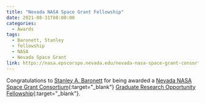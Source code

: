 ```yaml
---
title: "Nevada NASA Space Grant Fellowship"
date: 2021-08-31T08:00:00
categories:
  - Awards
tags:
  - Baronett, Stanley
  - fellowship
  - NASA
  - Nevada Space Grant
link: https://nasa.epscorspo.nevada.edu/nevada-nasa-space-grant-consortium/about/current-student-awards/
---
```


Congratulations to [Stanley A. Baronett](/team/baronett-stanley/) for being awarded a [Nevada NASA Space Grant Consortium](https://nasa.epscorspo.nevada.edu/nevada-nasa-space-grant-consortium/){:target="_blank"} [Graduate Research Opportunity Fellowship](https://nasa.epscorspo.nevada.edu/nevada-nasa-space-grant-consortium/about/current-student-awards/){:target="_blank"}.
